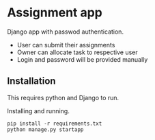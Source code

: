 # Assignment app

Django app with passwod authentication.

- User can submit their assignments
- Owner can allocate task to respective user
- Login and password will be provided manually

## Installation

This requires python and Django  to run.

Installing and running.

```
pip install -r requirements.txt
python manage.py startapp
```

